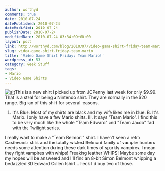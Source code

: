 ```yaml
---
author: worthyd
comments: true
date: 2010-07-24 
datePublished: 2010-07-24  
dateModified: 2010-07-24 
publishDate: 2010-07-24  
modifiedDate: 2010-07-24 03:34:09+00:00
layout: post
link: http://worthyd.com/blog/2010/07/video-game-shirt-friday-team-mario/
slug: video-game-shirt-friday-team-mario
title: 'Video Game Shirt Friday: Team Mario!'
wordpress_id: 53
category: Geek Stuff
tags:
- Mario
- Video Game Shirts
---
```


[![alt](http://blog.worthyd.com/wp-content/uploads/2010/07/img_aWstQT-150x150.jpg)](http://blog.worthyd.com/wp-content/uploads/2010/07/img_aWstQT.jpg)This is a new shirt I picked up from JCPenny last week for only $9.99. That is a steal for being a Nintendo shirt. They are normally in the $20 range.  Big fan of this shirt for several reasons. 
<!-- more -->
1. It's Blue. Most of my shirts are black and my wife likes me in blue.
B. It's Mario. I only have a few Mario shirts.
III. It says "Team Mario". I find this to be very much like the whole "Team Edward" and "Team Jacob" fad with the Twilight series. 

I really want to make a "Team Belmont" shirt. I haven't seen a retro Castlevania shirt and the totally wicked Belmont family of vampire hunters needs some attention during these dark times of sparkly vampires.  I mean they fight vampires with whips!  Freaking leather WHIPS!  Maybe some day my hopes will be answered and I'll find an 8-bit Simon Belmont whipping a bedazzled 3D Edward Cullen tshirt... heck I'd buy two of those.
